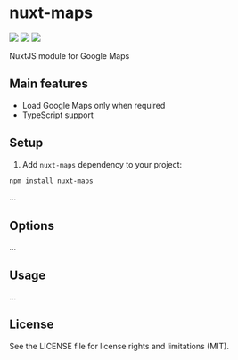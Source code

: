 # nuxt-maps

<a href="https://www.npmjs.com/package/nuxt-maps"><img src="https://img.shields.io/npm/v/nuxt-maps?style=flat-square"></a> <a href="https://www.npmjs.com/package/nuxt-maps"><img src="https://img.shields.io/npm/dt/nuxt-maps?style=flat-square"></a> <a href="#"><img src="https://img.shields.io/github/license/dogchef-be/nuxt-maps?style=flat-square"></a>

NuxtJS module for Google Maps

## Main features

- Load Google Maps only when required
- TypeScript support

## Setup

1. Add `nuxt-maps` dependency to your project:

```bash
npm install nuxt-maps
```

...

## Options

...

## Usage

...

## License

See the LICENSE file for license rights and limitations (MIT).
